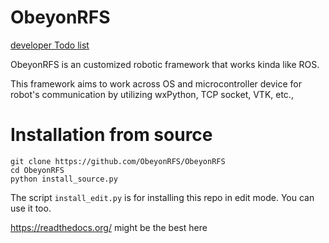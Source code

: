 # ObeyonRFS

[developer Todo list](https://docs.google.com/document/d/1j6fuaYsBLOWE2tTJCBUQifE4MAYX0mjktdoHNTuosc4/edit)


ObeyonRFS is an customized robotic framework that works kinda like ROS.

This framework aims to work across OS and microcontroller device for robot's communication by utilizing wxPython, TCP socket, VTK, etc.,


# Installation from source

```
git clone https://github.com/ObeyonRFS/ObeyonRFS
cd ObeyonRFS
python install_source.py
```

The script `install_edit.py` is for installing this repo in edit mode. You can use it too.

https://readthedocs.org/ might be the best here
